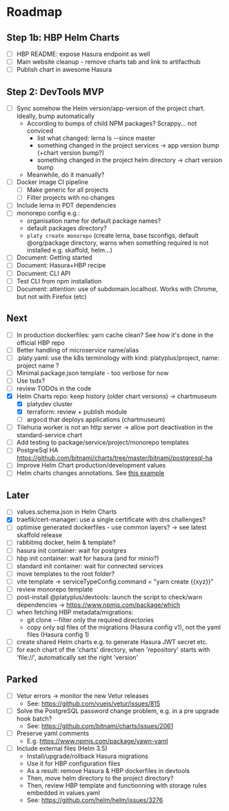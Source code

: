 # Roadmap

## Step 1b: HBP Helm Charts

- [ ] HBP README: expose Hasura endpoint as well
- [ ] Main website cleanup - remove charts tab and link to artifacthub
- [ ] Publish chart in awesome Hasura

## Step 2: DevTools MVP

- [ ] Sync somehow the Helm version/app-version of the project chart. Ideally, bump automatically
  - According to bumps of child NPM packages? Scrappy... not conviced
    - list what changed: lerna ls --since master
    - something changed in the project services -> app version bump (+chart version bump?)
    - something changed in the project helm directory -> chart version bump
  - Meanwhile, do it manually?
- [ ] Docker image CI pipeline
  - [ ] Make generic for all projects
  - [ ] Filter projects with no changes
- [ ] Include lerna in PDT dependencies
- [ ] monorepo config e.g.:
  - organisation name for default package names?
  - default packages directory?
  - `platy create monorepo` (create lerna, base tsconfigs, default @org/package directory, warns when something required is not installed e.g. skaffold, helm...)
- [ ] Document: Getting started
- [ ] Document: Hasura+HBP recipe
- [ ] Document: CLI API
- [ ] Test CLI from npm installation
- [ ] Document: attention: use of subdomain.localhost. Works with Chrome, but not with Firefox (etc)

## Next

- [ ] In production dockerfiles: yarn cache clean? See how it's done in the official HBP repo
- [ ] Better handling of microservice name/alias
- [ ] .platy.yaml: use the k8s terminology with kind: platyplus/project, name: project name ?
- [ ] Minimal package.json template - too verbose for now
- [ ] Use tsdx?
- [ ] review TODOs in the code
- [x] Helm Charts repo: keep history (older chart versions) -> chartmuseum
  - [x] platydev cluster
  - [x] terraform: review + publish module
  - [ ] argocd that deploys applications (chartmuseum)
- [ ] Tilehuria worker is not an http server -> allow port deactivation in the standard-service chart
- [ ] Add testing to package/service/project/monorepo templates
- [ ] PostgreSql HA https://github.com/bitnami/charts/tree/master/bitnami/postgresql-ha
- [ ] Improve Helm Chart production/development values
- [ ] Helm charts changes annotations. See [this example](https://github.com/artifacthub/hub/blob/master/charts/artifact-hub/Chart.yaml)

## Later

- [ ] values.schema.json in Helm Charts
- [x] traefik/cert-manager: use a single certificate with dns challenges?
- [ ] optimise generated dockerfiles - use common layers? -> see latest skaffold release
- [ ] rabbitmq docker, helm & template?
- [ ] hasura init container: wait for postgres
- [ ] hbp init container: wait for hasura (and for minio?)
- [ ] standard init container: wait for connected services
- [ ] move templates to the root folder?
- [ ] vite template -> serviceTypeConfig.command = "yarn create {{xyz}}"
- [ ] review monorepo template
- [ ] post-install @platyplus/devtools: launch the script to check/warn dependencies -> https://www.npmjs.com/package/which
- [ ] when fetching HBP metadata/migrations:
  - git clone --filter only the required directories
  - copy only sql files of the migrations (Hasura config v1), not the yaml files (Hasura config 1)
- [ ] create shared Helm charts e.g. to generate Hasura JWT secret etc.
- [ ] for each chart of the 'charts' directory, when 'repository' starts with 'file://', automatically set the right 'version'

## Parked

- [ ] Vetur errors -> monitor the new Vetur releases
  - See: https://github.com/vuejs/vetur/issues/815
- [ ] Solve the PostgreSQL password change problem, e.g. in a pre upgrade hook batch?
  - See: https://github.com/bitnami/charts/issues/2061
- [ ] Preserve yaml comments
  - E.g. https://www.npmjs.com/package/yawn-yaml
- [ ] Include external files (Helm 3.5)
  - Install/upgrade/rollback Hasura migrations
  - Use it for HBP configuration files
  - As a result: remove Hasura & HBP dockerfiles in devtools
  - Then, move helm directory to the project directory?
  - Then, review HBP template and functionning with storage rules embedded in values.yaml
  - See: https://github.com/helm/helm/issues/3276
